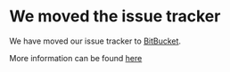 # We moved the issue tracker #

We have moved our issue tracker to [BitBucket](https://bitbucket.org/basrieter/xbmc-online-tv/issues?status=new&status=open).

More information can be found [here](http://www.rieter.net/content/2014/02/26/bitbucket-here-we-come/)